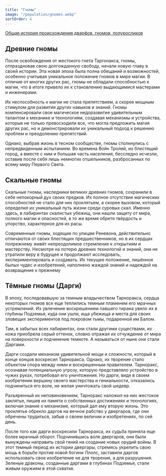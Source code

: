 ```yaml
---
title: "Гномы"
image: "/population/gnomes.webp"
sortOrder: 4
---
```


[Общая история происхождения дварфов, гномов, полуросликов](/population/dwarves)

## Древние гномы

После освобождения от жестокого гнета Таргонакса, гномы,
отпраздновав свою долгожданную свободу, начали новую главу в своей
истории. Эта новая эпоха была полна обещаний и возможностей,
особенно учитывая уникальное положение гномов в мире магии. В
отличие от многих других рас, гномы не обладали способностью к
магии, что в итоге привело их к становлению выдающимися мастерами
и инженерами.

Их неспособность к магии не стала препятствием, а скорее мощным
стимулом для развития других навыков и знаний. Гномы
компенсировали свое магическое недоразвитие удивительным
талантом к механике и технологиям, создавая механизмы и устройства,
которые не только превосходили все, что могла предложить магия
других рас, но и демонстрировали их уникальный подход к решению
проблем и преодолению препятствий.

Однако, выбрав жизнь в тесном сообществе, гномы столкнулись с
непредвиденным испытанием. Во времена Войн Тролей, их блестящий
город, а вместе с ним и большая часть населения, бесследно исчезли,
оставив после себя лишь немногих отшельников, разбросанных по
всему миру Первого Света.

## Скальные гномы

Скальные гномы, наследники великих древних гномов, сохранили в
себе непокорный дух своих предков. Их полное отсутствие магических
способностей не стало для них проклятьем, а скорее вызовом, который
определил их уникальный путь жизни среди суровых скал. Именно
здесь, в лабиринтах скалистых убежищ, они нашли защиту от мира,
полного магии и опасностей, в то же время обретя твёрдость и
упорство, характерное для их расы.

Современные гномы, ходящие по улицам Реневона, действительно
отличаются от своих блестящих предшественников, но в их сердцах попрежнему живёт непреодолимое стремление к открытиям и мастерству.
Несмотря на потерю древних технологий и знаний, они не утратили веру
в будущее и продолжают исследовать, экспериментировать и создавать.
Их текущее положение, лишённое былых чудес и изобретений,
наполнено жаждой знаний и надеждой на возвращение к прежнему

## Тёмные гномы (Дарги)

В эпоху, последовавшую за темным владычеством Тарноракса, сердца
некоторых гномов все еще теплились темным пламенем его мрачных
устремлений. Их увлечение воскрешением павшего тирана увело их в
глубины Подземья, куда они ушли, ища убежища и места для своих
зловещих экспериментов под покровом тьмы, подаренной им Балом. 

Там, в забытых всех лабиринтах, они стали другими существами, их
кожа приобрела серый оттенок, словно отражая их отчуждение от мира
на поверхности и подчинение темноте. А называться от ныне они
стали Даргами.

Дарги создали механизм удивительной мощи и сложности, который в
конце концов воскресил Тарноракса. Однако, их творение стало
объектом спора между ними и воскрешенным правителем. Тарноракс,
осознавая потенциальную угрозу, которую представляло устройство в
чужих руках, потребовал его уничтожения. Но дарги, видя в своем
изобретении вершину своего мастерства и гениальности, отказались
подчиниться его воле, не желая уничтожать свой шедевр.

Разъяренный их неповиновением, Тарноракс наложил на них жестокое
заклятье, лишив их памяти о собственных достижениях и технологиях,
включая знание о механизме, который дал ему вторую жизнь. Это
проклятье обрекло даргов на вечное рабство у двергаров, где они
обречены трудиться, забыв о своем величии и изобретениях,
по сей день.

После того как дарги воскресили Тарноракса, их судьба приняла еще
более мрачный оборот. Подчинившись воле двергаров, они были
вынуждены направить свой гений на создание новых орудий войны. В
этот темный период их истории двергары, стремясь укрепить свою
мощь в борьбе против новой богини Ллолс, заставили даргов
использовать свое изобретение не для творения, а для разрушения.
Зеленые драконы, созданные даргами в глубинах Подземья, стали
живым оружием в этой схватке.
